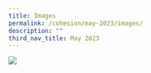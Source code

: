 ```yaml
---
title: Images
permalink: /cohesion/may-2023/images/
description: ""
third_nav_title: May 2023
---
```

![](/images/Cohesion/May%202023/kv-interfaith.png)